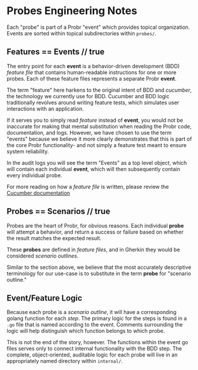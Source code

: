 # Probes Engineering Notes

Each "probe" is part of a Probr "event" which provides topical organization. Events are sorted within topical subdirectories within `probes/`.

## Features == Events // true

The entry point for each **event** is a behavior-driven development (BDD) _feature file_ that contains human-readable instructions for one or more probes.  Each of these feature files represents a separate Probr **event**.

The term "feature" here harkens to the original intent of BDD and _cucumber_, the technology we currently use for BDD. Cucumber and BDD logic traditionally revolves around writing feature tests, which simulates user interactions with an application.

If it serves you to simply read _feature_ instead of **event**, you would not be inaccurate for making that mental substitution when reading the Probr code, documentation, and logs. However, we have chosen to use the term "events" because we believe it more clearly demonstrates that this is part of the core Probr functionality- and not simply a feature test meant to ensure system reliability.

In the audit logs you will see the term "Events" as a top level object, which will contain each individual **event**, which will then subsequently contain every individual probe.

For more reading on how a _feature file_ is written, please review the [Cucumber documentation](https://cucumber.io/docs/gherkin/reference/)

## Probes == Scenarios // true

Probes are the heart of Probr, for obvious reasons. Each individual **probe** will attempt a behavior, and return a success or failure based on whether the result matches the expected result.

These **probes** are defined in _feature files_, and in Gherkin they would be considered _scenario outlines_.

Similar to the section above, we believe that the most accurately descriptive terminology for our use-case is to substitute in the term **probe** for "scenario outline."

## Event/Feature Logic

Because each probe is a _scenario outline_, it will have a corresponding golang function for each _step_.
 The primary logic for the steps is found in a `.go` file that is named according to the event. Comments surrounding the logic will help distinguish which function belongs to which probe.

This is not the end of the story, however. The functions within the event go files serves only to connect internal functionality with the BDD step. The complete, object-oriented, auditable logic for each probe will live in an appropriately named directory within `internal/`.
